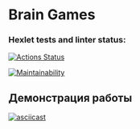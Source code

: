# Brain Games

### Hexlet tests and linter status:
[![Actions Status](https://github.com/12PUFFS/frontend-project-44/workflows/hexlet-check/badge.svg)](https://github.com/12PUFFS/frontend-project-44/actions)

[![Maintainability](https://api.codeclimate.com/v1/badges/a9592c4020374529166b/maintainability)](https://codeclimate.com/github/12PUFFS/frontend-project-44/maintainability)

## Демонстрация работы

[![asciicast](https://asciinema.org/a/T9ST7uoYeyjidH5L3A9bLnyrM.svg)](https://asciinema.org/a/T9ST7uoYeyjidH5L3A9bLnyrM)